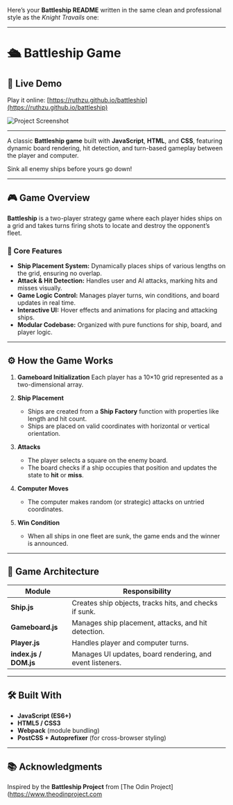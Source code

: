 Here’s your **Battleship README** written in the same clean and professional style as the *Knight Travails* one:

---

# 🛳️ Battleship Game

## 🚀 Live Demo

Play it online:
[https://ruthzu.github.io/battleship](https://ruthzu.github.io/battleship)

![Project Screenshot](/battleship/src/assets/images/screen-record.png)

---

A classic **Battleship game** built with **JavaScript**, **HTML**, and **CSS**, featuring dynamic board rendering, hit detection, and turn-based gameplay between the player and computer.

Sink all enemy ships before yours go down!

---

## 🎮 Game Overview

**Battleship** is a two-player strategy game where each player hides ships on a grid and takes turns firing shots to locate and destroy the opponent’s fleet.

### 🧩 Core Features

* **Ship Placement System:**
  Dynamically places ships of various lengths on the grid, ensuring no overlap.
* **Attack & Hit Detection:**
  Handles user and AI attacks, marking hits and misses visually.
* **Game Logic Control:**
  Manages player turns, win conditions, and board updates in real time.
* **Interactive UI:**
  Hover effects and animations for placing and attacking ships.
* **Modular Codebase:**
  Organized with pure functions for ship, board, and player logic.

---

## ⚙️ How the Game Works

1. **Gameboard Initialization**
   Each player has a 10×10 grid represented as a two-dimensional array.
2. **Ship Placement**

   * Ships are created from a **Ship Factory** function with properties like length and hit count.
   * Ships are placed on valid coordinates with horizontal or vertical orientation.
3. **Attacks**

   * The player selects a square on the enemy board.
   * The board checks if a ship occupies that position and updates the state to **hit** or **miss**.
4. **Computer Moves**

   * The computer makes random (or strategic) attacks on untried coordinates.
5. **Win Condition**

   * When all ships in one fleet are sunk, the game ends and the winner is announced.

---

## 🧠 Game Architecture

| Module                | Responsibility                                            |
| --------------------- | --------------------------------------------------------- |
| **Ship.js**           | Creates ship objects, tracks hits, and checks if sunk.    |
| **Gameboard.js**      | Manages ship placement, attacks, and hit detection.       |
| **Player.js**         | Handles player and computer turns.                        |
| **index.js / DOM.js** | Manages UI updates, board rendering, and event listeners. |

---

## 🛠️ Built With

* **JavaScript (ES6+)**
* **HTML5 / CSS3**
* **Webpack** (module bundling)
* **PostCSS + Autoprefixer** (for cross-browser styling)

---

## 📚 Acknowledgments

Inspired by the **Battleship Project** from [The Odin Project](https://www.theodinproject.com
